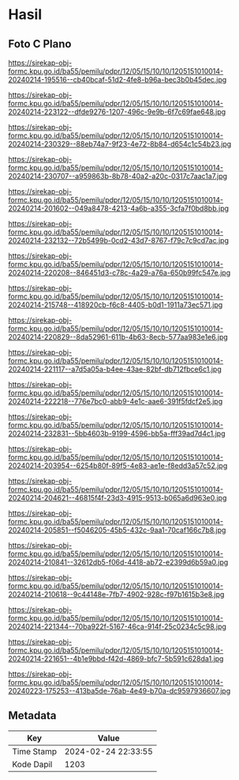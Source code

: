 # Hasil

## Foto C Plano

https://sirekap-obj-formc.kpu.go.id/ba55/pemilu/pdpr/12/05/15/10/10/1205151010014-20240214-195516--cb40bcaf-51d2-4fe8-b96a-bec3b0b45dec.jpg

https://sirekap-obj-formc.kpu.go.id/ba55/pemilu/pdpr/12/05/15/10/10/1205151010014-20240214-223122--dfde9276-1207-496c-9e9b-6f7c69fae648.jpg

https://sirekap-obj-formc.kpu.go.id/ba55/pemilu/pdpr/12/05/15/10/10/1205151010014-20240214-230329--88eb74a7-9f23-4e72-8b84-d654c1c54b23.jpg

https://sirekap-obj-formc.kpu.go.id/ba55/pemilu/pdpr/12/05/15/10/10/1205151010014-20240214-230707--a959863b-8b78-40a2-a20c-0317c7aac1a7.jpg

https://sirekap-obj-formc.kpu.go.id/ba55/pemilu/pdpr/12/05/15/10/10/1205151010014-20240214-201602--049a8478-4213-4a6b-a355-3cfa7f0bd8bb.jpg

https://sirekap-obj-formc.kpu.go.id/ba55/pemilu/pdpr/12/05/15/10/10/1205151010014-20240214-232132--72b5499b-0cd2-43d7-8767-f79c7c9cd7ac.jpg

https://sirekap-obj-formc.kpu.go.id/ba55/pemilu/pdpr/12/05/15/10/10/1205151010014-20240214-220208--846451d3-c78c-4a29-a76a-650b99fc547e.jpg

https://sirekap-obj-formc.kpu.go.id/ba55/pemilu/pdpr/12/05/15/10/10/1205151010014-20240214-215748--418920cb-f6c8-4405-b0d1-1911a73ec571.jpg

https://sirekap-obj-formc.kpu.go.id/ba55/pemilu/pdpr/12/05/15/10/10/1205151010014-20240214-220829--8da52961-611b-4b63-8ecb-577aa983e1e6.jpg

https://sirekap-obj-formc.kpu.go.id/ba55/pemilu/pdpr/12/05/15/10/10/1205151010014-20240214-221117--a7d5a05a-b4ee-43ae-82bf-db712fbce6c1.jpg

https://sirekap-obj-formc.kpu.go.id/ba55/pemilu/pdpr/12/05/15/10/10/1205151010014-20240214-222218--776e7bc0-abb9-4e1c-aae6-391f5fdcf2e5.jpg

https://sirekap-obj-formc.kpu.go.id/ba55/pemilu/pdpr/12/05/15/10/10/1205151010014-20240214-232831--5bb4603b-9199-4596-bb5a-fff39ad7d4c1.jpg

https://sirekap-obj-formc.kpu.go.id/ba55/pemilu/pdpr/12/05/15/10/10/1205151010014-20240214-203954--6254b80f-89f5-4e83-ae1e-f8edd3a57c52.jpg

https://sirekap-obj-formc.kpu.go.id/ba55/pemilu/pdpr/12/05/15/10/10/1205151010014-20240214-204621--46815f4f-23d3-4915-9513-b065a6d963e0.jpg

https://sirekap-obj-formc.kpu.go.id/ba55/pemilu/pdpr/12/05/15/10/10/1205151010014-20240214-205851--f5046205-45b5-432c-9aa1-70caf166c7b8.jpg

https://sirekap-obj-formc.kpu.go.id/ba55/pemilu/pdpr/12/05/15/10/10/1205151010014-20240214-210841--32612db5-f06d-4418-ab72-e2399d6b59a0.jpg

https://sirekap-obj-formc.kpu.go.id/ba55/pemilu/pdpr/12/05/15/10/10/1205151010014-20240214-210618--9c44148e-7fb7-4902-928c-f97b1615b3e8.jpg

https://sirekap-obj-formc.kpu.go.id/ba55/pemilu/pdpr/12/05/15/10/10/1205151010014-20240214-221344--70ba922f-5167-46ca-914f-25c0234c5c98.jpg

https://sirekap-obj-formc.kpu.go.id/ba55/pemilu/pdpr/12/05/15/10/10/1205151010014-20240214-221651--4b1e9bbd-f42d-4869-bfc7-5b591c628da1.jpg

https://sirekap-obj-formc.kpu.go.id/ba55/pemilu/pdpr/12/05/15/10/10/1205151010014-20240223-175253--413ba5de-76ab-4e49-b70a-dc9597936607.jpg


## Metadata

| Key        | Value               |
| ---------- | ------------------- |
| Time Stamp | 2024-02-24 22:33:55 |
| Kode Dapil | 1203                |




